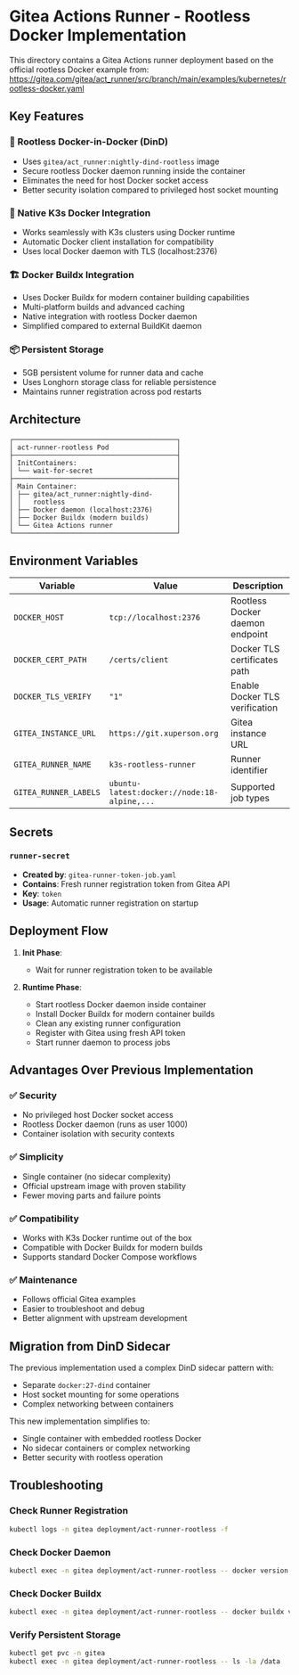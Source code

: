 # Gitea Actions Runner - Rootless Docker Implementation

This directory contains a Gitea Actions runner deployment based on the official rootless Docker example from:
https://gitea.com/gitea/act_runner/src/branch/main/examples/kubernetes/rootless-docker.yaml

## Key Features

### 🐳 Rootless Docker-in-Docker (DinD)
- Uses `gitea/act_runner:nightly-dind-rootless` image
- Secure rootless Docker daemon running inside the container
- Eliminates the need for host Docker socket access
- Better security isolation compared to privileged host socket mounting

### 🔧 Native K3s Docker Integration
- Works seamlessly with K3s clusters using Docker runtime
- Automatic Docker client installation for compatibility
- Uses local Docker daemon with TLS (localhost:2376)

### 🏗️ Docker Buildx Integration
- Uses Docker Buildx for modern container building capabilities
- Multi-platform builds and advanced caching
- Native integration with rootless Docker daemon
- Simplified compared to external BuildKit daemon

### 📦 Persistent Storage
- 5GB persistent volume for runner data and cache
- Uses Longhorn storage class for reliable persistence
- Maintains runner registration across pod restarts

## Architecture

```
┌─────────────────────────────────────────┐
│ act-runner-rootless Pod                 │
├─────────────────────────────────────────┤
│ InitContainers:                         │
│ └── wait-for-secret                     │
├─────────────────────────────────────────┤
│ Main Container:                         │
│ ├── gitea/act_runner:nightly-dind-      │
│ │   rootless                            │
│ ├── Docker daemon (localhost:2376)      │
│ ├── Docker Buildx (modern builds)       │
│ └── Gitea Actions runner                │
└─────────────────────────────────────────┘
```

## Environment Variables

| Variable | Value | Description |
|----------|-------|-------------|
| `DOCKER_HOST` | `tcp://localhost:2376` | Rootless Docker daemon endpoint |
| `DOCKER_CERT_PATH` | `/certs/client` | Docker TLS certificates path |
| `DOCKER_TLS_VERIFY` | `"1"` | Enable Docker TLS verification |
| `GITEA_INSTANCE_URL` | `https://git.xuperson.org` | Gitea instance URL |
| `GITEA_RUNNER_NAME` | `k3s-rootless-runner` | Runner identifier |
| `GITEA_RUNNER_LABELS` | `ubuntu-latest:docker://node:18-alpine,...` | Supported job types |

## Secrets

### `runner-secret`
- **Created by**: `gitea-runner-token-job.yaml`
- **Contains**: Fresh runner registration token from Gitea API
- **Key**: `token`
- **Usage**: Automatic runner registration on startup

## Deployment Flow

1. **Init Phase**:
   - Wait for runner registration token to be available

2. **Runtime Phase**:
   - Start rootless Docker daemon inside container
   - Install Docker Buildx for modern container builds
   - Clean any existing runner configuration
   - Register with Gitea using fresh API token
   - Start runner daemon to process jobs

## Advantages Over Previous Implementation

### ✅ Security
- No privileged host Docker socket access
- Rootless Docker daemon (runs as user 1000)
- Container isolation with security contexts

### ✅ Simplicity  
- Single container (no sidecar complexity)
- Official upstream image with proven stability
- Fewer moving parts and failure points

### ✅ Compatibility
- Works with K3s Docker runtime out of the box
- Compatible with Docker Buildx for modern builds
- Supports standard Docker Compose workflows

### ✅ Maintenance
- Follows official Gitea examples
- Easier to troubleshoot and debug
- Better alignment with upstream development

## Migration from DinD Sidecar

The previous implementation used a complex DinD sidecar pattern with:
- Separate `docker:27-dind` container
- Host socket mounting for some operations  
- Complex networking between containers

This new implementation simplifies to:
- Single container with embedded rootless Docker
- No sidecar containers or complex networking
- Better security with rootless operation

## Troubleshooting

### Check Runner Registration
```bash
kubectl logs -n gitea deployment/act-runner-rootless -f
```

### Check Docker Daemon
```bash
kubectl exec -n gitea deployment/act-runner-rootless -- docker version
```

### Check Docker Buildx
```bash
kubectl exec -n gitea deployment/act-runner-rootless -- docker buildx version
```

### Verify Persistent Storage
```bash
kubectl get pvc -n gitea
kubectl exec -n gitea deployment/act-runner-rootless -- ls -la /data
```
